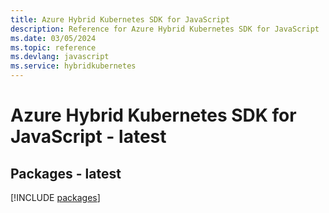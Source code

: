 ```yaml
---
title: Azure Hybrid Kubernetes SDK for JavaScript
description: Reference for Azure Hybrid Kubernetes SDK for JavaScript
ms.date: 03/05/2024
ms.topic: reference
ms.devlang: javascript
ms.service: hybridkubernetes
---
```

# Azure Hybrid Kubernetes SDK for JavaScript - latest
## Packages - latest
[!INCLUDE [packages](hybrid-kubernetes-index.md)]